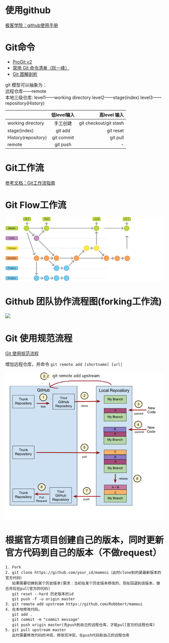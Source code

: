 # 使用github    
[极客学院：github使用手册](http://wiki.jikexueyuan.com/project/github-basics/)

# Git命令   

- [ProGit v2](https://git-scm.com/book/zh/v2)    
- [常用 Git 命令清单（阮一峰）](http://www.ruanyifeng.com/blog/2015/12/git-cheat-sheet.html)     
- [Git 图解剖析](http://www.cnblogs.com/yaozhongxiao/p/3811130.html)    

git 模型可以抽象为：    
远程仓库——remote    
本地三级仓库: level1——working directory    level2——stage(index)    level3——repository(History) 

|            |      低level输入        | 高level 输入  |   
| ------------- |:-------------:| -----:|   
| working directory      | 手工创建 | git checkout/git stash |  
| stage(index)      | git add      |   git reset |    
| History(repository) | git commit      |    git pull |   
| remote | git push      |    - |   

# Git工作流    
[参考文档：Git工作流指南](https://github.com/xirong/my-git/blob/master/git-workflow-tutorial.md)

# Git Flow工作流   
![](https://github.com/havenow/my-git/blob/master/images/my-workflow-cycle.png)

# Github 团队协作流程图(forking工作流)
![](https://github.com/wangding/courses/blob/master/images/forkProcess.png)

# Git 使用规范流程    
[Git 使用规范流程](http://www.ruanyifeng.com/blog/2015/08/git-use-process.html)   

增加远程仓库，并命令 `git remote add [shortname] [url]`   

![Git使用规范流程](https://github.com/havenow/my-git/blob/master/images/Git%20Protocol.png)

# 根据官方项目创建自己的版本，同时更新官方代码到自己的版本（不做request）
```
1. Fork
2. git clone https://github.com/your_id/mameui（此时clone到的是最新版本的官方代码）
   如果需要切换到某个历史版本(需求：当初在某个历史版本修改的，现在回退到该版本，做合并后在pull官方的代码)
   git reset --hard 历史版本的id
   git push -f -u origin master
3. git remote add upstream https://github.com/Robbbert/mameui
4. 在本地修改代码，
   git add .
   git commit -m "commit message"
   git push origin master(先push到自己的远程仓库，才能pull官方的远程仓库)
5. git pull upstream master
   此时需要修改代码的冲突，修改完冲突，在push代码到自己的远程仓库
```
